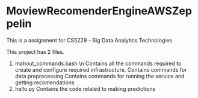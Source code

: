 # MoviewRecomenderEngineAWSZeppelin
This is a assignment for CS5229 - Big Data Analytics Technologies


This project has 2 files.
1. mahout_commands.bash \n
    Contains all the commands required to create and configure required infrastructure.
    Contains commands for data preprocessing
    Contains commands for running the service and getting recomendations
2. hello.py
    Contains the code related to making predictions
